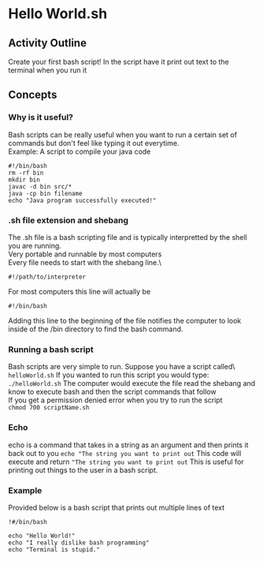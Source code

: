 # Hello World.sh
## Activity Outline
Create your first bash script!
In the script have it print out text to the terminal when you run it

## Concepts 

### Why is it useful?
Bash scripts can be really useful when you want to run a certain set of commands but don't feel like typing it out everytime.\
Example: A script to compile your java code
```
#!/bin/bash
rm -rf bin
mkdir bin
javac -d bin src/*
java -cp bin filename
echo "Java program successfully executed!"
```

### .sh file extension and shebang
The .sh file is a bash scripting file and is typically interpretted by the shell you are running.\
Very portable and runnable by most computers\
Every file needs to start with the shebang line.\
```
#!/path/to/interpreter
```
For most computers this line will actually be
```
#!/bin/bash
```
Adding this line to the beginning of the file notifies the computer to look inside of the /bin directory to find the bash command.

### Running a bash script
Bash scripts are very simple to run. Suppose you have a script called\ 
```helloWorld.sh```
If you wanted to run this script you would type:
```./helloWorld.sh```
The computer would execute the file read the shebang and know to execute bash and then the script commands that follow\
If you get a permission denied error when you try to run the script\
```chmod 700 scriptName.sh```

### Echo
echo is a command that takes in a string as an argument and then prints it back out to you
``` echo "The string you want to print out ```
This code will execute and return 
```"The string you want to print out```
This is useful for printing out things to the user in a bash script.

### Example
Provided below is a bash script that prints out multiple lines of text
```
!#/bin/bash

echo "Hello World!"
echo "I really dislike bash programming"
echo "Terminal is stupid."